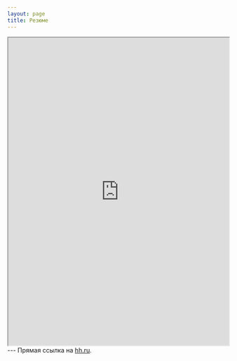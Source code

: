 ```yaml
---
layout: page
title: Резюме
---
```

<iframe src="https://drive.google.com/file/d/1u2ySsxriiO8MkkHuxD4DBUvkpLn68DNU/preview" width="100%" height="700"></iframe>
---
Прямая ссылка на <a href="https://hh.ru/resume/17bd8b5eff05468e140039ed1f39796f41306c" target="_blank">hh.ru</a>.


